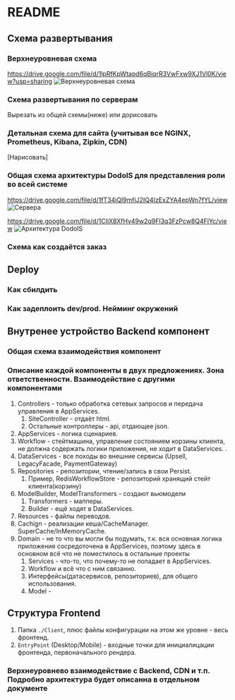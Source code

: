 # README

## Схема развертывания

### Верхнеуровневая схема

https://drive.google.com/file/d/1lpRfKpWtapd6qBiqrR3VwFxw9XJ1Vl0K/view?usp=sharing
![Верхнеуровневая схема](https://i.imgur.com/jscnK6s.png)

### Схема развертывания по серверам

Вырезать из общей схемы(ниже) или дорисовать

### Детальная схема для сайта (учитывая все NGINX, Prometheus, Kibana, Zipkin, CDN)

[Нарисовать]

### Общая схема архитектуры DodoIS для представления роли во всей системе

https://drive.google.com/file/d/1fT34iQl9mfiJ2IQ4IzExZYA4epWn7fYL/view
![Сервера](https://i.imgur.com/7S6ONxp.png)

https://drive.google.com/file/d/1CIiX8XfHv49w2q9Fl3q3FzPcw8Q4FlYc/view
![Архитектура DodoIS](https://i.imgur.com/Mf7EahA.png)

### Схема как создаётся заказ

## Deploy

### Как сбилдить

### Как задеплоить dev/prod. Нейминг окружений

## Внутренее устройство Backend компонент

### Общая схема взаимодействия компонент

### Описание каждой компоненты в двух предложениях. Зона ответственности. Взаимодействие с другими компонентами

1. Controllers - только обработка сетевых запросов и передача управления в AppServices.
   1. SiteController - отдаёт html.
   2. Остальные контроллеры - api, отдающее json.
2. AppServices - логика сценариев.
3. Workflow - стейтмашина, управление состоянием корзины клиента, не должна содержать логики приложения, не ходит в DataServices. .
4. DataServices - все походы во внешние сервисы (Upsell, LegacyFacade, PaymentGateway)
5. Repositories - репозитории, чтение/запись в свои Persist.
   1. Пример, RedisWorkflowStore - репозиторий хранящий стейт клиента(корзину)
6. ModelBuilder, ModelTransformers - создают вьюмодели
   1. Transformers - мапперы.
   2. Builder - ещё ходят в DataServices.
7. Resources - файлы переводов.
8. Cachign - реализации кеша/CacheManager. SuperCache/InMemoryCache.
9. Domain - не то что вы могли бы подумать, т.к. вся основная логика приложения сосредоточена в AppServices, поэтому здесь в основном всё что не поместилось в остальные проекты
   1. Services - что-то, что почему-то не попадает в AppServices.
   2. Workflow и всё что с ним связанно.
   3. Интерфейсы(датасервисов, репозиториев), для общего использования.
   4. Model - 

## Структура Frontend

1. Папка `./Client`, плюс файлы конфигурации на этом же уровне - весь фронтенд.
2. `EntryPoint` (Desktop/Mobile) - входные точки для инициалицации фронтенда, первоначального рендера.

### Верхнеуровнево взаимодействие с Backend, CDN и т.п. Подробно архитектура будет описанна в отдельном документе
